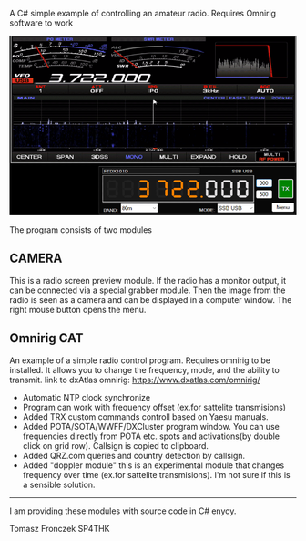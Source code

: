 A C# simple example of controlling an amateur radio.
Requires Omnirig software to work

<img src="Pictures/snapshot1.png" />

The program consists of two modules
<h2> CAMERA </h2>

This is a radio screen preview module.
If the radio has a monitor output, it can be connected via a special grabber module. Then the image from the radio is seen as a camera and can be displayed in a computer window.
The right mouse button opens the menu.

<h2> Omnirig CAT </h2>

An example of a simple radio control program. Requires omnirig to be installed. It allows you to change the frequency, mode, and the ability to transmit.
link to dxAtlas omnirig: https://www.dxatlas.com/omnirig/

- Automatic NTP clock synchronize
- Program can work with frequency offset (ex.for sattelite transmisions)
- Added TRX custom commands controll based on Yaesu manuals.
- Added POTA/SOTA/WWFF/DXCluster program window. You can use frequencies directly from POTA etc. spots and activations(by double click on grid row). Callsign is copied to clipboard.
- Added QRZ.com queries and country detection by callsign.
- Added "doppler module" this is an experimental module that changes frequency over time (ex.for sattelite transmisions). I'm not sure if this is a sensible solution.


<hr/>

I am providing these modules with source code in C# enyoy.

Tomasz Fronczek SP4THK
